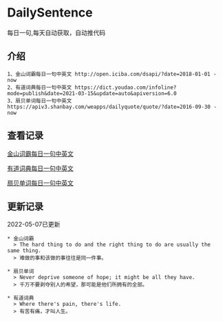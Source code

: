 # DailySentence

每日一句,每天自动获取，自动推代码

## 介绍

```
1、金山词霸每日一句中英文 http://open.iciba.com/dsapi/?date=2018-01-01 - now
2、有道词典每日一句中英文 https://dict.youdao.com/infoline?mode=publish&date=2021-03-15&update=auto&apiversion=6.0
3、扇贝单词每日一句中英文 https://apiv3.shanbay.com/weapps/dailyquote/quote/?date=2016-09-30 - now
```

## 查看记录

[金山词霸每日一句中英文](./data/iciba/)

[有道词典每日一句中英文](./data/youdao/)

[扇贝单词每日一句中英文](./data/shanbay/)

## 更新记录
2022-05-07已更新 
```
* 金山词霸
  > The hard thing to do and the right thing to do are usually the same thing. 
  > 难做的事和该做的事往往是同一件事。

* 扇贝单词
  > Never deprive someone of hope; it might be all they have.
  > 千万不要剥夺别人的希望，那可能是他们所拥有的全部。

* 有道词典
  > Where there's pain, there's life.
  > 有苦有痛，才叫人生。

```
